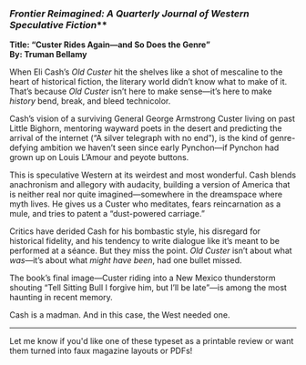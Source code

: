 ### _Frontier Reimagined: A Quarterly Journal of Western Speculative Fiction_\*\*

**Title: “Custer Rides Again—and So Does the Genre”**  
**By: Truman Bellamy**

When Eli Cash’s _Old Custer_ hit the shelves like a shot of mescaline to the heart of historical fiction, the literary world didn’t know what to make of it. That’s because _Old Custer_ isn’t here to make sense—it’s here to make _history_ bend, break, and bleed technicolor.

Cash’s vision of a surviving General George Armstrong Custer living on past Little Bighorn, mentoring wayward poets in the desert and predicting the arrival of the internet (“A silver telegraph with no end”), is the kind of genre-defying ambition we haven’t seen since early Pynchon—if Pynchon had grown up on Louis L’Amour and peyote buttons.

This is speculative Western at its weirdest and most wonderful. Cash blends anachronism and allegory with audacity, building a version of America that is neither real nor quite imagined—somewhere in the dreamspace where myth lives. He gives us a Custer who meditates, fears reincarnation as a mule, and tries to patent a “dust-powered carriage.”

Critics have derided Cash for his bombastic style, his disregard for historical fidelity, and his tendency to write dialogue like it’s meant to be performed at a séance. But they miss the point. _Old Custer_ isn’t about what _was_—it’s about what _might have been_, had one bullet missed.

The book’s final image—Custer riding into a New Mexico thunderstorm shouting “Tell Sitting Bull I forgive him, but I’ll be late”—is among the most haunting in recent memory.

Cash is a madman. And in this case, the West needed one.

---

Let me know if you'd like one of these typeset as a printable review or want them turned into faux magazine layouts or PDFs!
